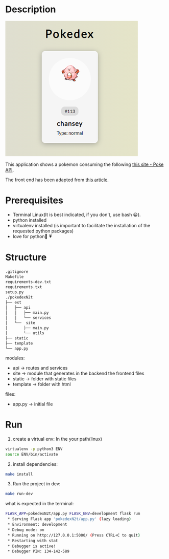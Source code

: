 # Description

![this article](./img/Chansey.PNG)

This application shows a pokemon consuming the following [this site - Poke API](https://pokeapi.co/).

The front end has been adapted from [this article](https://code-mentor.org/pokedex-project-in-javascript-with-source-code/).



# Prerequisites

- Terminal Linux(It is best indicated, if you don't, use bash 😀).
- python installed
- virtualenv installed (is important to facilitate the installation of the requested python packages)
- love for python🐍 💗

# Structure


```
.gitignore
Makefile  
requirements-dev.txt 
requirements.txt 
setup.py 
./pokedexN2t 
├── ext
│   ├── api 
│   │   ├── main.py
│   │   └── services
│   └──  site
│       ├── main.py
│       └── utils
├── static
├── template
└── app.py
```

modules:
- api -> routes and services
- site -> module that generates in the backend the frontend files
- static -> folder with static files
- template -> folder with html

files:
- app.py -> initial file

# Run

1. create a virtual env:
In the your path(linux)
```bash
virtualenv -p python3 ENV
source ENV/bin/activate
```

2. install dependencies:
```bash
make install
```

3. Run the project in dev:
```bash
make run-dev
```

what is expected in the terminal:

```bash
FLASK_APP=pokedexN2t/app.py FLASK_ENV=development flask run
 * Serving Flask app 'pokedexN2t/app.py' (lazy loading)
 * Environment: development
 * Debug mode: on
 * Running on http://127.0.0.1:5000/ (Press CTRL+C to quit)
 * Restarting with stat
 * Debugger is active!
 * Debugger PIN: 134-142-589
```
